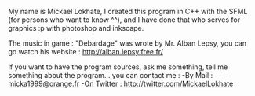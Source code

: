 My name is Mickael Lokhate, I created this program in C++ with the SFML (for persons who want to know ^^), and I have done that who serves for graphics :p with photoshop and inkscape.

The music in game : "Debardage" was wrote by Mr. Alban Lepsy, you can go watch his website : http://alban.lepsy.free.fr/

If you want to have the program sources, ask me something, tell me something about the program... you can contact me :
-By Mail : micka1999@orange.fr
-On Twitter : http://twitter.com/MickaelLokhate
